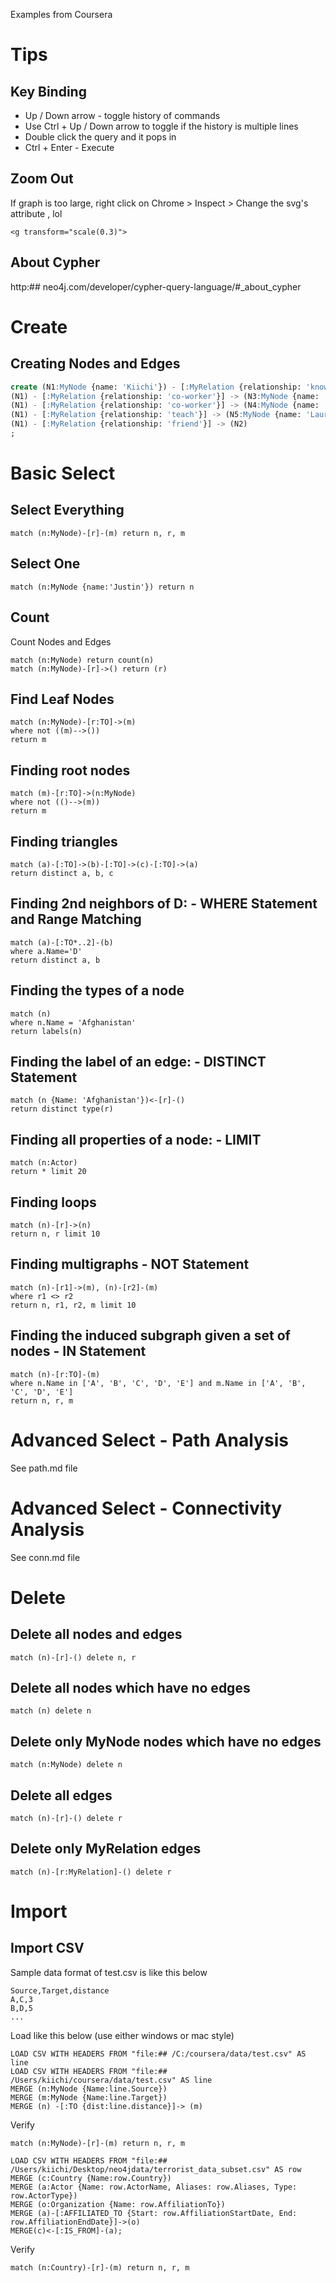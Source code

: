 
Examples from Coursera

# Tips

## Key Binding

* Up / Down arrow - toggle history of commands
* Use Ctrl + Up / Down arrow to toggle if the history is multiple lines
* Double click the query and it pops in
* Ctrl + Enter - Execute

## Zoom Out
If graph is too large, right click on Chrome > Inspect > Change the svg's attribute , lol
```
<g transform="scale(0.3)"> 
```

## About Cypher

http:## neo4j.com/developer/cypher-query-language/#_about_cypher

# Create

## Creating Nodes and Edges

```sql
create (N1:MyNode {name: 'Kiichi'}) - [:MyRelation {relationship: 'knows'}] -> (N2:MyNode {name: 'Gavi'}),
(N1) - [:MyRelation {relationship: 'co-worker'}] -> (N3:MyNode {name: 'Justin', job: 'developer'}),
(N1) - [:MyRelation {relationship: 'co-worker'}] -> (N4:MyNode {name: 'James', job: 'sr developer'}),
(N1) - [:MyRelation {relationship: 'teach'}] -> (N5:MyNode {name: 'Lauren', job: 'gamer'}),
(N1) - [:MyRelation {relationship: 'friend'}] -> (N2)
;
```
# Basic Select

## Select Everything

```
match (n:MyNode)-[r]-(m) return n, r, m
```

## Select One

```
match (n:MyNode {name:'Justin'}) return n
```

## Count

Count Nodes and Edges
```
match (n:MyNode) return count(n)
match (n:MyNode)-[r]->() return (r)
```

## Find Leaf Nodes

```
match (n:MyNode)-[r:TO]->(m)
where not ((m)-->())
return m
```

## Finding root nodes

```
match (m)-[r:TO]->(n:MyNode)
where not (()-->(m))
return m
```

## Finding triangles

```
match (a)-[:TO]->(b)-[:TO]->(c)-[:TO]->(a)
return distinct a, b, c
```

##  Finding 2nd neighbors of D: - WHERE Statement and Range Matching

```
match (a)-[:TO*..2]-(b)
where a.Name='D'
return distinct a, b
```

## Finding the types of a node

```
match (n)
where n.Name = 'Afghanistan'
return labels(n)
```

## Finding the label of an edge: - DISTINCT Statement  

```
match (n {Name: 'Afghanistan'})<-[r]-()
return distinct type(r)
```

## Finding all properties of a node: - LIMIT

```
match (n:Actor)
return * limit 20
```

## Finding loops

```
match (n)-[r]->(n)
return n, r limit 10
```

## Finding multigraphs - NOT Statement

```
match (n)-[r1]->(m), (n)-[r2]-(m)
where r1 <> r2
return n, r1, r2, m limit 10
```

##  Finding the induced subgraph given a set of nodes - IN Statement

```
match (n)-[r:TO]-(m)
where n.Name in ['A', 'B', 'C', 'D', 'E'] and m.Name in ['A', 'B', 'C', 'D', 'E']
return n, r, m
```

# Advanced Select - Path Analysis

See path.md file

# Advanced Select - Connectivity Analysis

See conn.md file

# Delete

## Delete all nodes and edges

```
match (n)-[r]-() delete n, r
```


## Delete all nodes which have no edges

```
match (n) delete n
```


## Delete only MyNode nodes which have no edges

```
match (n:MyNode) delete n
```

## Delete all edges

```
match (n)-[r]-() delete r
```


## Delete only MyRelation edges

```
match (n)-[r:MyRelation]-() delete r
```

# Import

## Import CSV

Sample data format of test.csv is like this below
```
Source,Target,distance
A,C,3
B,D,5
...
```

Load like this below (use either windows or mac style)
```
LOAD CSV WITH HEADERS FROM "file:## /C:/coursera/data/test.csv" AS line
LOAD CSV WITH HEADERS FROM "file:## /Users/kiichi/coursera/data/test.csv" AS line
MERGE (n:MyNode {Name:line.Source})
MERGE (m:MyNode {Name:line.Target})
MERGE (n) -[:TO {dist:line.distance}]-> (m)
```

Verify

```
match (n:MyNode)-[r]-(m) return n, r, m
```




```
LOAD CSV WITH HEADERS FROM "file:## /Users/kiichi/Desktop/neo4jdata/terrorist_data_subset.csv" AS row
MERGE (c:Country {Name:row.Country})
MERGE (a:Actor {Name: row.ActorName, Aliases: row.Aliases, Type: row.ActorType})
MERGE (o:Organization {Name: row.AffiliationTo})
MERGE (a)-[:AFFILIATED_TO {Start: row.AffiliationStartDate, End: row.AffiliationEndDate}]->(o)
MERGE(c)<-[:IS_FROM]-(a);
```

Verify
```
match (n:Country)-[r]-(m) return n, r, m
```
